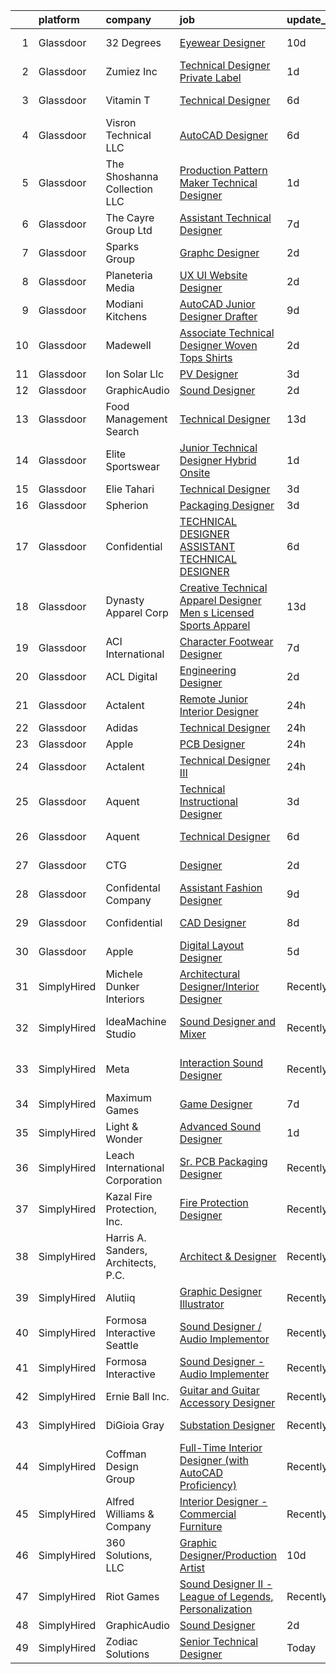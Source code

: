 

|    | platform    | company                             | job                                                                                                                                                                                                                                                                                                                                                                                                                                                                                                                                                                                                                                                                                                                                                                                                                                                                                                                                                                                                                                                                                                                                                                                                                                                                                                                                                                                    | update_time   | location                    |
|---:|:------------|:------------------------------------|:---------------------------------------------------------------------------------------------------------------------------------------------------------------------------------------------------------------------------------------------------------------------------------------------------------------------------------------------------------------------------------------------------------------------------------------------------------------------------------------------------------------------------------------------------------------------------------------------------------------------------------------------------------------------------------------------------------------------------------------------------------------------------------------------------------------------------------------------------------------------------------------------------------------------------------------------------------------------------------------------------------------------------------------------------------------------------------------------------------------------------------------------------------------------------------------------------------------------------------------------------------------------------------------------------------------------------------------------------------------------------------------|:--------------|:----------------------------|
|  1 | Glassdoor   | 32 Degrees                          | [Eyewear Designer](https://www.glassdoor.com/partner/jobListing.htm?pos=112&ao=1110586&s=58&guid=0000018248bb893abb13e636a1cfd68b&src=GD_JOB_AD&t=SR&vt=w&ea=1&cs=1_0a86e59c&cb=1659077626549&jobListingId=1008012148780&cpc=1120CD366D53BFD9&jrtk=3-0-1g94bn2b2ih7l801-1g94bn2bii14k800-e171888724c4744a--6NYlbfkN0BK9GXDcakwdiqmeo8o-2GvkYnmPkq7xevAHdeF_847qtWIb67PS4cSEboSHorPJRDQoaqcUy-3L0yhtCuG0Dr00QbuvsAT9k9_vGsKOvIT62hwB4leGfVJbxAEb7m3iG1ynuz_rrQmmFlyplda9327a5hbsHctmm29ZdRUsBLc9kGi8jmAyZaXJgcgPev_5hyPZx7mt1DF3Qktvg5L2I3V6SgLrtVuVW4pKKieCADafP9mjuUn0IfJFX2YtSspY3BVSWga3lXHaeL8SXQURF6g6DFDMDHcB0Vxly-FMFbUrqPK0UT8Fesq1YC_eEazmy523kh0vWdVbhcyXtuHvSS2eMiZQKrtn9iFpZgnxIDqO4F1y807-yDQVS2NB0XnGyTAKRhiLQiaSeZPB22V_A-Km9VEBpaNE1z9N2wPWxKDdRLj9RE3kbNFaYeZETeRBGmyuoPVSrjLhmHgr8i4eKUTx85HYyVoCfDfIAV7QTg04Q%3D%3D)                                                                                                                                                                                                                                                                                                                                                                                                                                                                                                                                                | 10d           | New York, NY                |
|  2 | Glassdoor   | Zumiez Inc                          | [Technical Designer Private Label](https://www.glassdoor.com/partner/jobListing.htm?pos=130&ao=1136043&s=58&guid=0000018248bb893abb13e636a1cfd68b&src=GD_JOB_AD&t=SR&vt=w&ea=1&cs=1_12a5a5c8&cb=1659077626551&jobListingId=1008032339850&jrtk=3-0-1g94bn2b2ih7l801-1g94bn2bii14k800-5c7ae069bc9b9f90-)                                                                                                                                                                                                                                                                                                                                                                                                                                                                                                                                                                                                                                                                                                                                                                                                                                                                                                                                                                                                                                                                                 | 1d            | Lynnwood, WA                |
|  3 | Glassdoor   | Vitamin T                           | [Technical Designer](https://www.glassdoor.com/partner/jobListing.htm?pos=122&ao=1110586&s=58&guid=0000018248bb893abb13e636a1cfd68b&src=GD_JOB_AD&t=SR&vt=w&cs=1_6123405c&cb=1659077626551&jobListingId=1008023569062&cpc=F41FEAB56D215062&jrtk=3-0-1g94bn2b2ih7l801-1g94bn2bii14k800-82f723b525e3b61d--6NYlbfkN0DMrcEu7yrtATojKJA7cEzGQ3FdRGWLh0CZQInL4ECGI6k5tN82kdM0cJmh4vC7GghdVoVMuzrQQpvTcy-DFl6JbekPr_z326JuH4HsvaAkLCnJBI2tGarGYpZnI-ayeoghTXFNojiDvyoe_dJP2_XNYlwYFcK3LNUYW80zxHCcsdOP5hMzyPvsgUyJ3UUwOYVG5kheVEurDe8NhWHIzm7qmF90mU1y_7nvUjghPCGyPEYUgC_CGVPi8vT_Icfy0PKt29fLuUi-OikgsELdOs2m19J0Z6XTC584grfkIts9ccSkt3yHOajyUihuulQvQ-ICdePbrsLzTQy6dVUUBs5JlJOyWy7NTpzcgL2SD-5ZDxyE0IXp5D8SQUmqI-WhgI-8EgUBgGRiqcR30apdJf1dB5cgcOIbue70P4Zs-wnyKFDAcqrc1y0xD3reyWa8rf4Q7XeafHV_I_d7wlINbLFT)                                                                                                                                                                                                                                                                                                                                                                                                                                                                                                                                                                               | 6d            | Los Angeles, CA             |
|  4 | Glassdoor   | Visron Technical LLC                | [AutoCAD Designer](https://www.glassdoor.com/partner/jobListing.htm?pos=123&ao=1110586&s=58&guid=0000018248bb893abb13e636a1cfd68b&src=GD_JOB_AD&t=SR&vt=w&ea=1&cs=1_dd32bc7b&cb=1659077626551&jobListingId=1008022488202&cpc=C4A69CCDBB3B9599&jrtk=3-0-1g94bn2b2ih7l801-1g94bn2bii14k800-18b46bffbc8163f2--6NYlbfkN0Az8Xa21yQutTy3z9jzJmWbFbWpWskvPKWDGVf3MK8TfodwN2rb4NImWsomyw4RteMSSW35V9okaMR3TN-D4lyCX91xEKTV6D3SGspO3G7fo-da7Ui9XlIzdHb8i6v0KgpmmxF4z-V4BuKh9bPiJg-zSbxpukZSCIbAEPJ7BiqeocH5MxFRul1l9deYMrZiuOd2lbtMVS0VlUL1y3asVnwyBiHR8ZrPTV2YcAJfZX0aq34uP-SHW857ddZSk2_8OXIT9SHuyG1Dis83uyv4MX3RK803dhglKqfDWpMeghDApVvy3TKc3mAM17nbVVReH62TiGO8jTWqMoTm09ulV_EkH3EGM9RRYfXKVYu_kUbFz1XS7-yAOvZqHdgR5IVDvS2JIuI8VXMxAFepb--W2Wa6mmH6DGs2vfHdvg873DVzoqUEYi1gKl2i-CkuRtZk_2sDntDq3rH0Tlnb_o7wPihepSiE98uyNA4EIVcWGHwxoaivhSUhoDcmbdFYNehOWcS6fOAMSto_nw%3D%3D)                                                                                                                                                                                                                                                                                                                                                                                                                                                                                                                | 6d            | Minneapolis, MN             |
|  5 | Glassdoor   | The Shoshanna Collection LLC        | [Production Pattern Maker   Technical Designer](https://www.glassdoor.com/partner/jobListing.htm?pos=101&ao=1110586&s=58&guid=0000018248bb893abb13e636a1cfd68b&src=GD_JOB_AD&t=SR&vt=w&ea=1&cs=1_5bf63279&cb=1659077626547&jobListingId=1008033341134&cpc=84DBBAA61F05C438&jrtk=3-0-1g94bn2b2ih7l801-1g94bn2bii14k800-b9084e413344cb6e--6NYlbfkN0DceR8btTseuhG_SpHckJLdxCCcFxcmyaLLADawDPeKkPEJjDv40UGLLXAjHlnwqv1KsoQIJrFwn3FNKRcOEZBUFYE_WxNqW7je5exbyF9zVy2guLUO-gLaPN4mYuD3ZBwJuJmvfkTUMSgbSgoInQVtnXFfcjaw_8015dl2-4seT0CxW5CyNdQ0HxpWQRMW5tHCS6A7x0lNn0UWrev3-CFVgzUiV2-recbFcXScNilI3l1XFH7yNwpGjunS2E2xz4wilyPDBqOTrkqD_3uewAh3UXi2fscp3vQISdY8GvRdbDJLOwyuZDsF3b6t3AFo_k47hSyazuJoy6WTe3ridTIvyz-TyHQ-r-3DVKvfJMdah56CUHsU1HfYHx4feYb6y1BLzaxnxNLHYBwDCoXSPxQUOUu6kqTKeMkyPAciZ0k7ujiJ6CbEEwwC8L4km3eQc5SSYnw1bwxizdmVeLhwt4IXQ1cA2OT5AmByv91UkHC2iq9Y6ny_2sY2pokymSLFVEg%3D)                                                                                                                                                                                                                                                                                                                                                                                                                                                                                                 | 1d            | New York, NY                |
|  6 | Glassdoor   | The Cayre Group Ltd                 | [Assistant Technical Designer](https://www.glassdoor.com/partner/jobListing.htm?pos=103&ao=1110586&s=58&guid=0000018248bb893abb13e636a1cfd68b&src=GD_JOB_AD&t=SR&vt=w&ea=1&cs=1_971adf64&cb=1659077626548&jobListingId=1008020690411&cpc=92BEE8AC7E71C1CB&jrtk=3-0-1g94bn2b2ih7l801-1g94bn2bii14k800-fda2dd4ec6e10309--6NYlbfkN0Af7IH--f52cTUDwFMUanxXcd3NiV5wYJyzlyk1G5yREYcHNsx28vaPgZa_TGwNprhq9kacK8RvVpo5a9q8FWpFW4X7-XTJzlfTwhv6w9e9iHlhYfJLa3GwERkvHZkeywxjJPuriCQoz4RMhWnIXB_nG_EUB4QCsVgDz-96laUsLm_oodOV4IP7fDnLzAzN_S9J1-_ceErctxMvh2wkx0y3Aoh9gxTKRAavnAnIEOHxVyT9zZZiYqrF8Rfijo-c1sK0vwTWsyev7VZTSjK8PnAPBa2qL60bgh_tOGtvsB4YGmiH8uCtcvmhzGaZjv0p8FzmWU9OhqhQ-zq3PXfw0iX7kkjYowgOLJbSNlGhdKrAOY0f6Sa8AozBjByTSSSIvQGSfxUzqAyG7nP0PiyWLbLOLtz_JnhmPUk6rYWYDtutEDEZRMGX1M4vCSNlN42xS9lY2EI7Phz_7ZdXHE6hRxQKrJy2q9axeAybtctoyzUL4fBwrSsnAkKXJsPWgzCD2Iur6iI1s7mo-Q%3D%3D)                                                                                                                                                                                                                                                                                                                                                                                                                                                                                                    | 7d            | New York, NY                |
|  7 | Glassdoor   | Sparks Group                        | [Graphc Designer](https://www.glassdoor.com/partner/jobListing.htm?pos=125&ao=1110586&s=58&guid=0000018248bb893abb13e636a1cfd68b&src=GD_JOB_AD&t=SR&vt=w&cs=1_9b62e176&cb=1659077626551&jobListingId=1008031303522&cpc=2CAED5C921A5F994&jrtk=3-0-1g94bn2b2ih7l801-1g94bn2bii14k800-3ee715ce2e7180b8--6NYlbfkN0CVbIAoVGlVV0muHIzlWY31dYj5hrVkKa7qBWZ-hZn3g-zWnitpxah_RyLopvrEJPJR5lcXFks4r7OAqT5HGcqSC8yh6noCTi5NPoNf4_pGLcmFWsmhmUAbZYctkVdWZtp2aqvkvzIPASOb7p-wA3pIug_ezPC0Uffj40VwMJU-YfP4XacTS2UL_JTJ7AMH6-QAoaRrcAhztUY_yWbDC7Xp8cJtg0SA1B0GWlnUJGJy-ZBW7rAi_QO-9rAnvQIU8gRzUWsrJ_33dPBdL69dI5141_2VDbU9p1ZiB3n1wMD7N6KDWy26huye2YvTrVbcnZWCbfVFAYDXbHT3FoQKKkO0Yz_s2-fJFmY35_NJUNIps878MHXr1OhozjMjfW1JbvJjUI2jmsBkU6xmk_s-NmoyBhIAcQCq-OhDqrss3-BDlsgmHntb4ruWjeeh-jkUX2lU9tppkMBuxVxOxtJLV31xLM00vsl3sGz9cOkqSw2v_5vWcl0-HPkkD0c5oab4OBM%3D)                                                                                                                                                                                                                                                                                                                                                                                                                                                                                                                                    | 2d            | Arlington, VA               |
|  8 | Glassdoor   | Planeteria Media                    | [UX UI Website Designer](https://www.glassdoor.com/partner/jobListing.htm?pos=113&ao=1110586&s=58&guid=0000018248bb893abb13e636a1cfd68b&src=GD_JOB_AD&t=SR&vt=w&ea=1&cs=1_18c4e992&cb=1659077626549&jobListingId=1008030891047&cpc=1FDE87803EF93CD3&jrtk=3-0-1g94bn2b2ih7l801-1g94bn2bii14k800-9928f54ed5626d02--6NYlbfkN0BdDHiSlq2TKVYTvK036ioTcRDjelCKzvFOpLFiF--0iUzYErW7nnYgNAXrtKLT1O6iwDhKy5NPisvzS1L5xsHe2VDXjmZ_c-bPQguUzX2znGFLdNv5zICoFU0LT5sMnsyd7ypt24gNHZwqIdMCnd8Jp7szqHW_XVNwNHyyeEmOVz0LdbSi_BSg0s8t94poOzudsj9qKtDhDcPutxZkjLp5T813D7GDbHWgnt6Dkcmw8DTHFE8voj_lzK0RaqqexM0Fr3-n-bUBxjLNOgguGYctvNvh4tp7CpWDYhtztTRJQ2T1yvhAE9J6vbTubLtxRDhb7H5mvgVtpbXimfial0s1ZcIz4LsPy32vXlLqRtT82TVhqqyclz9EY8jLemetODSHEKvju8bxFM07HqYPG8ETbFd58-ToJwiqaiZouOHdJ9suqqxKkZdkxbTDA0qznzDoFj7aYINUKD16QasHvo_Puh1J-b11V0wC3imtLsE7N4vEQ-Tca2C_xy0Y20-05XQ%3D)                                                                                                                                                                                                                                                                                                                                                                                                                                                                                                                        | 2d            | Remote                      |
|  9 | Glassdoor   | Modiani Kitchens                    | [AutoCAD Junior Designer Drafter](https://www.glassdoor.com/partner/jobListing.htm?pos=109&ao=1110586&s=58&guid=0000018248bb893abb13e636a1cfd68b&src=GD_JOB_AD&t=SR&vt=w&ea=1&cs=1_dffa204b&cb=1659077626549&jobListingId=1008014902943&cpc=82ABD2B5CEB98952&jrtk=3-0-1g94bn2b2ih7l801-1g94bn2bii14k800-332cc31a19869837--6NYlbfkN0A0jK6_b1ZQGaaYFytyHnxZ18D3zrhrxrvRXpp7YqkbywCQ-op18XfOlQGboWhonx6iEJ4b8-XzXDBLGLr_-5clrshc3jh3TC2gYneS3LeuSoBTHDJgXKmZXAOW5mvRbRhXUzU0Nmhh71_O1KdVsxNjeyKyyi36S3Dq1bFF-27N2qWxXqy8vUhg87WyUxIRbUdJ_8HTCxyztpKv7Mt3i8qNah-sTcP7rrhQ92lv-hLMDJZIxXmHBkN59aTQ4TNkvoUiSaNmY3SaWglug8hlA7GylfFRSnZdxufznrb5KsMqXDztphwAI1NPUl_Ei4RtBPLQbRDkEsOjqFskjleCNHh8lXcBEFVCr9ZhPCH5TY8-Mu6ADgfZC0rSy3IJhKU7NnAeLJjqfyIXak9rK1k66erS0ID5GiAJOVXqEozzgqEf2MmD5PiU2KuXB9Gyy_VLR0klNpt382m7jjzQL39XJVNQTlUJCuc9xKtlxAm8CQyPb5x8_Aoqln51hxlEUslpH3KpROWPmo9a4Q%3D%3D)                                                                                                                                                                                                                                                                                                                                                                                                                                                                                                 | 9d            | Englewood, NJ               |
| 10 | Glassdoor   | Madewell                            | [Associate Technical Designer   Woven Tops   Shirts](https://www.glassdoor.com/partner/jobListing.htm?pos=129&ao=1136043&s=58&guid=0000018248bb893abb13e636a1cfd68b&src=GD_JOB_AD&t=SR&vt=w&cs=1_e0c4c2e7&cb=1659077626551&jobListingId=1008032086950&jrtk=3-0-1g94bn2b2ih7l801-1g94bn2bii14k800-25cbcc340e6e2551-)                                                                                                                                                                                                                                                                                                                                                                                                                                                                                                                                                                                                                                                                                                                                                                                                                                                                                                                                                                                                                                                                    | 2d            | New York, NY                |
| 11 | Glassdoor   | Ion Solar Llc                       | [PV Designer](https://www.glassdoor.com/partner/jobListing.htm?pos=108&ao=1110586&s=58&guid=0000018248bb893abb13e636a1cfd68b&src=GD_JOB_AD&t=SR&vt=w&ea=1&cs=1_06ee1769&cb=1659077626549&jobListingId=1008029482758&cpc=280AB1FAEDD8D536&jrtk=3-0-1g94bn2b2ih7l801-1g94bn2bii14k800-36e6b049f0d5ea8b--6NYlbfkN0AltJ253pYd7wDA5Y2c0vzit8wethq8AtlNTe4srNQsaMSwm83gZ-0Y3qYuMOX-bs5wGhVy079za-yK1MgvmLBjXkCQ_HIxAEOE2nQTSMdvr2JeZRu8VSDUwVdSchv1GvNFXMxkAihGiW_7jsVpKZOjfCcoF_hL12LOwOQs302r1jEz-X_NzGRV-uw8KMlFrvyT9PXJngwd9bVT1Nu7OObpXRuE6YhmwbRF1DHG_OW1FuXwNttNeXBwBFryiZah744-dih9y4ILzovl0mbFn7FaoCJAK503FUjqVklZiSP9JWcHTeqbcGXY1-7WQh6b9qU4nD7jvvLI0lxBoFj9oFABpWaPq-BnBK38j5GGvru_lSZFytjv0mUDxj8taVJHvf6abcbaPNQXSIolMIxF2Pu8jaD2lCWQN_KsPZPfTKSAPkm2qAuVTGs_JqPcy1RMSpXmIX5gzFszYyuQVfe-S-mbPdE3F4SWNbL3-5Xw-2IvJmJi9oPcribM5eepPadmlx5l1VQOzodMob7cuvIlyoKOQ7goT-pNFSZUNYF4Vr5MDz4gAkZ9NW5uNgGeoqIhnUoAsPcCk9alhwxqSdagqhm2OkiR1iqYIT7Ppog-yhNXMNqcwsBerppgbcyQQELw2pWgh_oVhnVY4l5GMfwTJ_6Z)                                                                                                                                                                                                                                                                                                                                                                                 | 3d            | Provo, UT                   |
| 12 | Glassdoor   | GraphicAudio                        | [Sound Designer](https://www.glassdoor.com/partner/jobListing.htm?pos=128&ao=1136043&s=58&guid=0000018248bb893abb13e636a1cfd68b&src=GD_JOB_AD&t=SR&vt=w&ea=1&cs=1_cec84c08&cb=1659077626551&jobListingId=1008030924967&jrtk=3-0-1g94bn2b2ih7l801-1g94bn2bii14k800-11eab6568f6cedab-)                                                                                                                                                                                                                                                                                                                                                                                                                                                                                                                                                                                                                                                                                                                                                                                                                                                                                                                                                                                                                                                                                                   | 2d            | Remote                      |
| 13 | Glassdoor   | Food Management Search              | [Technical Designer](https://www.glassdoor.com/partner/jobListing.htm?pos=121&ao=1110586&s=58&guid=0000018248bb893abb13e636a1cfd68b&src=GD_JOB_AD&t=SR&vt=w&cs=1_8cd13c66&cb=1659077626551&jobListingId=1008008741683&cpc=F41FEAB56D215062&jrtk=3-0-1g94bn2b2ih7l801-1g94bn2bii14k800-a33ef4590c1c15d3--6NYlbfkN0A5Q-NUM5VOQJcgw0aOtbkFdKUztaVAJ2TtkczD_hHqEc4DuK5LBeM4pbfh4wGWNhjshUf7NHrMARpLm48kLzbhyLq1GARYYC4crjMRPfmbwsRxAbRdF6JNNPPGdJqSGTZ0bkhDdJaD1tNoMbf9ADqywvzf-8328EEaMkSgywj9586fIf_0YanAskpdUDGtz2rl0uXty18iZufhwoyEivA6FmXC2QnjleEtpK2n421slpKasEIjzB5XtQ25kJzaqm_70XNIA2XklttfX7owhVdUrYEl2fKoe8TbQKDgtK71Oy_AWifZJxwroxegwmH6Fw8jfDn_UQMNi2CssxhF2VoJHhSCmP4KDe99mvJ9BokHVrVcMXlEHmT7bBJX5OPjz58nL8vxqW73-UO8mxss3Gb65c9F814iZCmIo82Y84jqKIkE_UQxwZd8gVB_5nLcXey9GSPYMic_nfaWh6FsQLpjvoDqIzbWUdlWtEsKnfk415bts0hXIrHolXu7vb3P4lCx7tTBu-e4PRUYyBoeA5WCJs55isw7Gx3S0lbH6Jh4TsZlYBgr8bL4Vl5UCIbK5_YtoX7cz_MQSxDhtdn4NxfcjdmRwz9lZYQYziwh2aM1MR_4AnaoW6fo2lV0yYzrNYhHJ4BagbpbNS1rgtQUAmwp)                                                                                                                                                                                                                                                                                                                                                                               | 13d           | New York, NY                |
| 14 | Glassdoor   | Elite Sportswear                    | [Junior Technical Designer   Hybrid Onsite](https://www.glassdoor.com/partner/jobListing.htm?pos=106&ao=1110586&s=58&guid=0000018248bb893abb13e636a1cfd68b&src=GD_JOB_AD&t=SR&vt=w&ea=1&cs=1_42f4f2aa&cb=1659077626548&jobListingId=1008032905456&cpc=C5F9C09AE97B3D2F&jrtk=3-0-1g94bn2b2ih7l801-1g94bn2bii14k800-979628375f4ddcaa--6NYlbfkN0Ae364efiIgq2uK97kZ7EbygmEuzVI0fHB8jh9l96RWh2PyT-4GRAvEYMKNd2i5YikEQKq2EsJdP617QXTpirYivKhrSkI4aNCGDRQGHfzq_BMglly8qINKSNi_dsnU2cJFlPXgUvS8ou-jRiFuB8yVpKfr0oU33J_Hsr2K1jWaymAwyXoJ7WoizBXrgB2V82qTsbvzmaopF50oewejREtrGPiK8H3VuS3JeBe8XtluJh0G9mviHKUii6yAUWyNEIHLONXO1m73ubtWN8xLNFOi-SvMZEX0T2UHx0KoGgDpqx79zsWXey4oPP4OVlK3_Jr4cJCQVbtWfN9NH-QHyFQEmfCXPIZmDj3-A1cwNFDeLgir_e-F_nuhlVfCeGhj7DdhTc4liW9pqih04yd84Y_fkWeqHq9ORSM_aOPWeSs81eYwoIkPBsWF5FnBMhBGULnuyVZj75BMtqBfXpEmsK2IZgQcjvYMDn9Taln3IHQZodMj12gCVqgq-eas0zh9CTw%3D)                                                                                                                                                                                                                                                                                                                                                                                                                                                                                                     | 1d            | Reading, PA                 |
| 15 | Glassdoor   | Elie Tahari                         | [Technical Designer](https://www.glassdoor.com/partner/jobListing.htm?pos=107&ao=1110586&s=58&guid=0000018248bb893abb13e636a1cfd68b&src=GD_JOB_AD&t=SR&vt=w&ea=1&cs=1_37590ef3&cb=1659077626548&jobListingId=1008028599341&cpc=6BBECBC74F3AC36E&jrtk=3-0-1g94bn2b2ih7l801-1g94bn2bii14k800-9cb573c67d93cfec--6NYlbfkN0Bw84qO5eEripHt-x96_hkZrAGEw6xdFuR2lrgGtBhNFaH37_6mlAPlnGtXiUPbK1IIIh7Hg-A4zyRXl0ZhxAxPX2hBy2P96Oy7dVZ5ZkqTZeZMjWn4dp5-LfPP2QFt9dUMqwcqTT5q_Dt9yQ1onRei9PHZfnbNoWnDZt0sjVdu3wG4OT8gYFaTiBvx9IWoScYRXcqslPigGfNw6jYlJE_LJva5eaRcbMlGcGIGr_oTo5Hu49Mdn62MJT4gm8YTAhZbbQLaoXkeC8E-DZ55xcZmts4Ma1rPYstO-ceHa_100HU096uukkWT_kvT30th1Y5sPMsdlqsWCdO-N5LId4vQKiO58kP6i3kccjIwKqip4hE2wl4k34U1-jfsPPg3Q_MACR8HsEI5DcxWysIh7R4CaFPad-A_n8Y5dDuPSGWyEdkZOqjvNPn2CUeATWNHYAbKXiiOgPxmY-IFvfYE-Xaoaug2WJQC_hHfusSdy14NoD8zeGHwOI3f7nyh5KYV5yUwYovRNckaRQ%3D%3D)                                                                                                                                                                                                                                                                                                                                                                                                                                                                                                              | 3d            | Millburn, NJ                |
| 16 | Glassdoor   | Spherion                            | [Packaging Designer](https://www.glassdoor.com/partner/jobListing.htm?pos=118&ao=1110586&s=58&guid=0000018248bb893abb13e636a1cfd68b&src=GD_JOB_AD&t=SR&vt=w&ea=1&cs=1_9c59f1f9&cb=1659077626551&jobListingId=1008028015065&cpc=723ADC3DFE402989&jrtk=3-0-1g94bn2b2ih7l801-1g94bn2bii14k800-6a17fc44b7e6eefe--6NYlbfkN0BpNZHkGCYrNx41be8qaaTe0TzeBrdPS_PZvndxEDoRqCuH3CNcO_WgIxvH872q8BWKuB-wkxaJ8qUUxgK__ECZqn2BFCKVZ79Wyggx5X0d02O8OAk1ahKrZNlo-GoT3l_AoBvyKlsEHHL-JXLmqhU4pG1jiZ2njTDF1-i3LTPSyZSFX1aU9Xl57vX0wMYiL_tRJcFuEQFt7WNDrH9PX96U13MkwZfX3HoYZaEkudtfevquyQSmjKdvXouAAe8RW7q1m442rEw0Eg6F206C0Y_pcfAsY6nGKnZI3-mP5s51OuNgjOzkpw3-bFEzajXtzrbLRrElX6sIcCTizfyAnqmn17uz4utWtnNBx6kwtTYltRqdT6g1LWh7Ht2OJY4dyNHRSf037xuiEEPuddAQDUY_K_P4YIg7Z-DFvUfWK014m5lvvphMRmBP96R48FXiRXlM_d8rnvTy31a82OADIKLK67OVXtNj1kcVARqk9789tFyHK0ksLDty1HX0SWfYn8I%3D)                                                                                                                                                                                                                                                                                                                                                                                                                                                                                                                            | 3d            | Lebanon, IN                 |
| 17 | Glassdoor   | Confidential                        | [TECHNICAL DESIGNER   ASSISTANT TECHNICAL DESIGNER](https://www.glassdoor.com/partner/jobListing.htm?pos=104&ao=1110586&s=58&guid=0000018248bb893abb13e636a1cfd68b&src=GD_JOB_AD&t=SR&vt=w&ea=1&cs=1_fec205e7&cb=1659077626548&jobListingId=1008023294949&cpc=AF8BC9077DDDE68D&jrtk=3-0-1g94bn2b2ih7l801-1g94bn2bii14k800-a35d59d3d9965b2c--6NYlbfkN0C3TLoOAAZzZrCC5ML5-FrTrJrKKxKvvW1-OVhCk_ag4Td60kpzFSNkl8XfaDOhZ1L-6LQ5MkS4N0b_f4I4BxXv9JCTgOYROs0jD00XjKu1fEtPX5B9EIKQCUBqEFZidRX8j6Eee90I_DuJEh9XF7kf-sl4FiZEhosgIxvAkGWSa1s-MUYiedj8mWPcB1rxlDF4KlNF0VB9iI9-vjTHwDz8joW7f11nRolxOIOiCQ7D4Tha5QU0oLyYiEI5ZQ6b6BZ71dAdXPRaPeToxMZQU0Ti3bb1luA8o5BZVnrPURD2Wf5zteRI_oQou36EDujQzGLoJ73NNX60DuEdkzVQPAPdQgsk1vK_6w-8NzqLOeTpaJvBVpkWZLfzNpxKqmRxaiLGn-G6NQx6qyES43NWc9afRGgQGlz73R06kuoDaJOaANsZE9JvYxS9KWCcQBlGDW_HyAfciP83e4cQ7g_lOrhwjdvSY24QUJ1AW9AagxOHLqrQMivMEw8J96M7qKyzlQrr1Z07PUnOdR5_xk905C9AZTm7gqHwniFqMMWpiU-dnA%3D%3D)                                                                                                                                                                                                                                                                                                                                                                                                                                               | 6d            | New York, NY                |
| 18 | Glassdoor   | Dynasty Apparel Corp                | [Creative Technical Apparel Designer  Men s Licensed Sports Apparel](https://www.glassdoor.com/partner/jobListing.htm?pos=102&ao=1110586&s=58&guid=0000018248bb893abb13e636a1cfd68b&src=GD_JOB_AD&t=SR&vt=w&ea=1&cs=1_fadeaff1&cb=1659077626548&jobListingId=1008008395073&cpc=297CB4EAB7D64A33&jrtk=3-0-1g94bn2b2ih7l801-1g94bn2bii14k800-5a7ab51145e85e59--6NYlbfkN0DAwgduWqBP7ymGN-lTADpinz2i-23XbRAyg5ywqS-MDfYRIU0B2snNI71e3mM2as2qiy5nTxh5JAbKYGUgjkO5eC3xOTXZavoGIRpNUU0q7NigTHDvCXelEe5BT8aFvzqTdeQ3MZfuwRqF4c8jtGJ-wvBfmZnkdP0Zio0pphInwMdsmNPgoNq4TjA1BPBYN6UaH7zl-Liq4484Aw04tuhE3lvuS6bMOlRMSazBSQ1S_HL2l51kyDt-ydk0ic3bIhkdnta7ferkrJlN8HZQDhc_lQy1wJ9IM9Q86xIi3eOQ9txnvbg8o2QTY-2OR1ySaKc0oMCskyYysHt9sE4DAugBz4Y38dBxCpzNC6YuwtbpiaaxPEAsmDeQV4mlUgAL631da-qeywPysqhkegmXo4_FYhOJEVl-ccXL6TVl9nsKwUQpjX_5fN9SzeCekCKlkBE1cFiTv6xtU55roTtt4ofDbqc2fa8Y6hv6nTgc-vG51Ch5DOHsJ2d8E8RsJbNvja5s_xVydCdoD6OsBSuiINmdgSiJAdGE5xgkBlAEhK-_e29RJRyQw_NlSX_8qmyj1UI%3D)                                                                                                                                                                                                                                                                                                                                                                                                            | 13d           | Miami, FL                   |
| 19 | Glassdoor   | ACI International                   | [Character Footwear Designer](https://www.glassdoor.com/partner/jobListing.htm?pos=105&ao=1110586&s=58&guid=0000018248bb893abb13e636a1cfd68b&src=GD_JOB_AD&t=SR&vt=w&ea=1&cs=1_d5822fa3&cb=1659077626548&jobListingId=1008020711180&cpc=AA7790897323AD50&jrtk=3-0-1g94bn2b2ih7l801-1g94bn2bii14k800-9ca67d59a480c71f--6NYlbfkN0D4nuovUOU2dPryPr7-xanE7ZFWASvaSyNm3BqXIbrO0m-hQ1hxIqmwoTNy7yy4SWxu6W_6kZf1hNDaR8myyeIXGwmSWBpCfwslxT4v49ACyPr87cLkNCHoAm0rrrwHf8o7DUIv8jco1N6RWaXDA7aLEIw-B08LtYXrUmiiji4VzcjGaHQDVQUKKDjYzeCpF3vg726-ISDkisi8vqIddbaubAn2JHBCCvmSO77X24WeyMkobSFscCh1flRDDd0aoHmliAowQ-o5q-Xf0o5uENxXmi4DlqE40BM7LS6chNWl4QHEnum6xjyTZMj0-zuH3CaHbIVYyo3JjJfi_ocYi7E9C4aeqU1oeROlOAD7odslBdGxny-6VEzMMDQEt68DEkYYP6P2XwQkeOgRRtbOxiO46Xs1qc5s66_8gRTJ0sZvIg_BUg7cDzJ9zrmHnpItB1eNpcY9-6oc-jJal7dN-OR7r7lV7CoC62hpgEEO1KQkTAGJwtObMgXafde_eUCkbq-v09GTBr5UHA%3D%3D)                                                                                                                                                                                                                                                                                                                                                                                                                                                                                                     | 7d            | Los Angeles, CA             |
| 20 | Glassdoor   | ACL Digital                         | [Engineering Designer](https://www.glassdoor.com/partner/jobListing.htm?pos=117&ao=1110586&s=58&guid=0000018248bb893abb13e636a1cfd68b&src=GD_JOB_AD&t=SR&vt=w&ea=1&cs=1_828921b9&cb=1659077626550&jobListingId=1008030623651&cpc=9908D8D4413DBB8A&jrtk=3-0-1g94bn2b2ih7l801-1g94bn2bii14k800-82853ad7e1701a99--6NYlbfkN0Aba5oU64R_O9Kj8y6RMdSSFXuPwn88DcWu9IRDlipDHjxHIIFB0atBqVJ04z1yB3883dsaiuzNwULsz_9pBH6uTGdPmk-RQ7ukx27O7j_ijvSzpjX0Ahe3UImnpC8NPJBmjYyvNyFQBNLodUR9xQKFV5saZFTC-Sqdvtt6IkWPge_u_-K295elPT0q5SXle9ndCldFxMQdunpdjtutYCGQyKgzOmjcjlzuh5QiwF_NnTGnVmQIc1i3gBtk0KJ59ISFDaqAVGVXwIHFowDYFK2pMYzK-rIidgUnkEnAW-OKol2gprIT0iLEY5eZCnJP4Aof7UkLDFMOL-uoWZU61FyV7zHrlGd1cdNm9N0qonQXMP6uV091vehD6uE7uW_E8z5t0XbBp6K17v1hjwyTQK6jiRmRFx7BroyUL7OjR9wuM3ho-Gx5ObJPdsRRaxM1pVhbEJeOwkDG6Ga2T7FIziWuqCTLtt9AN1VSCsUpumuVSPEGcvGbJFid2F9HITJawpbxksup7sf2UQ%3D%3D)                                                                                                                                                                                                                                                                                                                                                                                                                                                                                                            | 2d            | Columbus, OH                |
| 21 | Glassdoor   | Actalent                            | [Remote Junior Interior Designer](https://www.glassdoor.com/partner/jobListing.htm?pos=124&ao=1110586&s=58&guid=0000018248bb893abb13e636a1cfd68b&src=GD_JOB_AD&t=SR&vt=w&ea=1&cs=1_465213ed&cb=1659077626551&jobListingId=1008036911399&cpc=6FC5BA77C9A4CD78&jrtk=3-0-1g94bn2b2ih7l801-1g94bn2bii14k800-d654257a363b404b--6NYlbfkN0ChYVx_I3yfZ_JDY3EFoivtqvi_stwnZ_kRt8Dowt_l_d1ydueao4NE-oUleRJ4yhh8NvEh7dgaf9OKozTsf-JVsoGKC7FNh-pSj6e0lsf7n0QDm6Dc6wOaHxl2qdoqGqk6tI_ovC40cVS-oT4Uo-ScPyXHJytAXGcm4l6ArQc_jiXZJU45jHtQ93jGbRXlkfPYAitKfMx_TsjJynEbQKDRtyovRzahTrF5sdYNi1U_FMU8pJNxMP_kvWAOmWgWQiEU07nTXPtX4-UG-oRPH4Qvd_ix9EjYtO5dI8HYB12DiiZG1dPokx9RPbI39ghUC49WrU0CNx6qyhjslPM__cOZcZ8_sHk-Y5qBIoybppVnsGZ6j3vWNJ4KVNl0vEZ60zo_iesE4939saEX6CfC0rZc7tzc5Nk7DuVfopAhwXIpHc4nd_V0lKHsgJzAdIHNuVjzd715EMkvg4vLr_fR0mW-ZvLeqkPiK5h7txk_HkK4KLGmGZRbP_FxXj0mkYAXJgI8mFGPCNShfVIseFPQoswZyauXrqEyrcY-8ZApQQ1d0TROEoaBJiK05KAnDFcSP_ZUzwROQMOVz7pOhu-ewWXpLIwfqHGTmKjcLyFMhTnIY0iY5PAue-wadTWY3DH7Bs6ck5E2zebjhDyWez5pPzt0OCVMYphpZFKdjru8DmOynOOrnqQgDQn9srmArEtfmNMzCTFdlsPN6ae_FU86D6Q6DNSMsxBLIjXuYFIgaxuzbovcECD1uw5_2aK51YxBRc8E6fjrwC4-vYczHHyvpIocHdz8jOpSC_wbUDVvpo0bcHtqq8pNL980vM9W1LrpbMjC0rumQtRyVKcdKDXmFdQ5olvgj3OHexFG5evkhavr4TG1sG_JSiUjgmXawwbTCM5yHvENAP4qEhV6Tsa-rkd17FbHcLHryGHB7Kw-kMyGWjBVJKx7LLv4AP4tZ_pDJqEFeuB_JwWdPVzJrmxmGN5sIFl6G-qduWCxdFt9T1NMjA%3D%3D) | 24h           | Philadelphia, PA            |
| 22 | Glassdoor   | Adidas                              | [Technical Designer](https://www.glassdoor.com/partner/jobListing.htm?pos=127&ao=1136043&s=58&guid=0000018248bb893abb13e636a1cfd68b&src=GD_JOB_AD&t=SR&vt=w&cs=1_d63c0f36&cb=1659077626551&jobListingId=1008036725555&jrtk=3-0-1g94bn2b2ih7l801-1g94bn2bii14k800-bd354e8a263d8725-)                                                                                                                                                                                                                                                                                                                                                                                                                                                                                                                                                                                                                                                                                                                                                                                                                                                                                                                                                                                                                                                                                                    | 24h           | Portland, OR                |
| 23 | Glassdoor   | Apple                               | [PCB Designer](https://www.glassdoor.com/partner/jobListing.htm?pos=116&ao=1110586&s=58&guid=0000018248bb893abb13e636a1cfd68b&src=GD_JOB_AD&t=SR&vt=w&cs=1_8c19f2a5&cb=1659077626550&jobListingId=1008036908108&cpc=B076152010A3B66C&jrtk=3-0-1g94bn2b2ih7l801-1g94bn2bii14k800-1ba792a74c8f43fe--6NYlbfkN0BvKrLyj5gPmtZO9T8euul8TCxuuKNOtzRJOomxnwSEodTz2Bc-sPZlSXfvz6ygy0sDDKeNrBspjLnKrXD8NVmaMPOepWCZ2313yNDPFxc_VaqfHtUjtOR7pgT4kUklsXst1otbJJZ9aQ92HbFH1ifkiCrziwoLXY5ABbfMYqaIW3ZgwXJ0rgbbnlAMtBog0uMV04yqa-jtLCLnFreD8nOwaAslEkMr6B7w4jl9CL0a6DdeSHQca_CWSMUiRZxVOWU7v4fzhTaXizT2OHpcb_IrbJqZa3RfwHGSpZE64lNSrXFnwUHim1imyX66DceW39tW1E-ms5M9gzS_qrMuWr0MK8rPPcPqbHdRhaR9feElbS1Np-BgG3UgoJZ5MM5QCS94IHgMK4ADRZGjWmY6XOntrI-f1UzT9bmqMTfRlNUGaMxxFVy5PuSmgtMZJKYWr4yMcOnmwUABtfuOdIZA4fMjybiKSeYkO5C-mvmOOGrh_2auuDmUs8mp9JBXd3tggD7zC5AhLqsc4OvC3Noqpim0PFunzyguEm0XGyhCAw0p5yB2fnyZ3233spFrnUr_X0ZcNGVf_Sgoqsh1EKH6sah7zPBiON_lnhqdtjd4owDhv6JZekCyzQcWqU_0pvdjWWsQkJ_wB8XGQxoDx2HmkjSvY0ljhQ0PFlwxmdy150IBADuIp2VnBOUv8vQMgBqi0oXGHci2qXzob5C8Z3lsQvep60pKVywgfcNLcLIWhIhAlU8vwmYuHigm7KLoFywSCCMswY3qsUXmG5hanQy9IQ3E0nHG7wXRMIyYomMRzic79VXebr6v4V2ftsEA8y1sZBNzrE1JVmPgj8gdPnDxFC_t5Arw2FVZj8O0MaM7FxiyGmjpmiQWptAf3kApPbaL7HtwrFS8XLtvkrbrSSZEZzpQoBlUdYbmjS7DFopF7s6gK6rGJxb419W3_Mcc8RJYguk%3D)                                                                       | 24h           | Austin, TX                  |
| 24 | Glassdoor   | Actalent                            | [Technical Designer III](https://www.glassdoor.com/partner/jobListing.htm?pos=120&ao=1110586&s=58&guid=0000018248bb893abb13e636a1cfd68b&src=GD_JOB_AD&t=SR&vt=w&ea=1&cs=1_16bf48fc&cb=1659077626551&jobListingId=1008036307392&cpc=451933188B21919D&jrtk=3-0-1g94bn2b2ih7l801-1g94bn2bii14k800-b41cfa9015baa0ae--6NYlbfkN0ChYVx_I3yfZ_JDY3EFoivtqvi_stwnZ_kRt8Dowt_l_d1ydueao4NE-oUleRJ4yhjXpDuna5y1Qy03QRzH4dhp7DgSrRxt5QaX3mylLRDb9r0ySCsejwWQLgMnXf4RnwYKeNf3G971rxElMQyYrBZ8bniY9S_H__weSwsdX5s-lUlxfINVT-N_pnk5WmH9_AW3_8-MlEGM7k8uqX38owrhjd_KqoW4hp2pRzQN-EP0v2F8lrIapNaPxpYdmILhNWzUwo59q6LaqJ_-CSR3_6kBVgk9qLEf4Iok8B1vDS3mks2-tn8U4XWcJF7oqZ2KmZDXKX0NXqEQMkSd8hZ9flD4z6vQFG_DheBhT8kfaR7BeQze_tAjJOIHo056ojokM5s_-ASRPUEFmaYphDLZAP2Obu2ooIMb-SRulWZH7Mf_jSy0SvIS04vF84xBQfg_7A6yZNJ9qzjvlz988XbgLTmEFzQgaa5rztXjCjFdRMrdiNOaod717Jyl6K1ZTT_Ky74Rgy7mulpCAnFnCkU6JhVPwkbZve2k9-0wZKtK2jbjQKwL8I-4h74-YNVCZx6akOxTsP8pnkG_HovU5cN1nW1vDDvmKfvjbXceneQ6fy2f38egbP5xXJ9lx2EBUATmooEHzGFIrWGtcsVy0NnxWCOjpdL8tZCD8WCI59K2bjWMpSJPM7JNhDNo3AtqPW-W1C7IVIiQxti7TmGeTyp0R3cwUnTyxy3TtoCaPLrFTde88JmyW7xpBkIVI-gtW_6w7tS1FtyQHSepD5tJgNu41d-XOdlgxs61-897QUeVmup2LBGr-to8GP4UNj5EFzkcxS6ek_x9BENW0dVxZw1xC-gzQVpMSS9TyZUEJmMuZfJDtPmhpAktqHfQNhD6qfDn1FLgLIyVP0AdBZ96dyL0R2yWkonnm69KQ00I3_NrXxj_ZHnfzMY-DzPXJA8fOoo4G_ZR1nJC8ZFqzshh3VfuWtIWEaJoDy8VXwYcz4NwpLtSIQ%3D%3D)          | 24h           | Tampa, FL                   |
| 25 | Glassdoor   | Aquent                              | [Technical Instructional Designer](https://www.glassdoor.com/partner/jobListing.htm?pos=126&ao=1110586&s=58&guid=0000018248bb893abb13e636a1cfd68b&src=GD_JOB_AD&t=SR&vt=w&cs=1_b9990fb5&cb=1659077626551&jobListingId=1008028800050&cpc=9908D8D4413DBB8A&jrtk=3-0-1g94bn2b2ih7l801-1g94bn2bii14k800-923ebbaa27c55f5b--6NYlbfkN0DMrcEu7yrtATojKJA7cEzGQ3FdRGWLh0CZQInL4ECGI9gD0Wolx9R2EDT7B77c2cTnYplASmQCUjQN0huQQKcScB4mcLW6_sYaXhub4cbFdonXg5VUugbN0QPJILCUySKf7JYMVn8CPmLoWnf48uZUhgBxWU2YQins3oZGxHo03HVuSsPR_t38sPIi3Inz7dUZvVROJTEbUfB_lYl1LVZHzAFvjDDxMcuWp2WMo9_v-hhtClSecnryjNmr_Uf4jZK4_B4PvRPeL9s5sVnB12QXvjKJeJXAml4QLKwiLr_C4tNJVphxWU5K6I0rDyivhfmUmYHN-jwv4OFVEiQ8pxalexi_PtVOJe2Scsxjgr6WfBNCciJMWXNJzugvLWI3VJcCwBFRV9BgcDhq11UttEPl8AgI1uEycKJRvNaMxI4DA9WsoOOqcnVgxAGCzdtf6NoFAl9nmz83oA%3D%3D)                                                                                                                                                                                                                                                                                                                                                                                                                                                                                                                                                                     | 3d            | Remote                      |
| 26 | Glassdoor   | Aquent                              | [Technical Designer](https://www.glassdoor.com/partner/jobListing.htm?pos=119&ao=1110586&s=58&guid=0000018248bb893abb13e636a1cfd68b&src=GD_JOB_AD&t=SR&vt=w&cs=1_0936f92a&cb=1659077626550&jobListingId=1008023647136&cpc=B076152010A3B66C&jrtk=3-0-1g94bn2b2ih7l801-1g94bn2bii14k800-cea6c7337689638b--6NYlbfkN0DMrcEu7yrtATojKJA7cEzGQ3FdRGWLh0CZQInL4ECGI9gD0Wolx9R2v-Aex0-GK04YVFAY9DURhnaQDv4BB-QZuJAsLd396nUmZGOe05B4YOYCgUF_Sc3WBD-hUPg4XnCD7qQGUxU73VBpRwXS7gHmMM_U3ox7lQoocxmbymc5xJD6kVNYHeDZd_bWm2nKUnExuEwaVMdYcKqzgB_A-r9khsrM_SKUVuGgKEw_cBx1jM8fFtScvrApTGREpk29STv2ps8yzNrI9Oi6GfsoxrntshBqaflHDcW1Vf2AyF7-QXU6j6YdOWy7-Pnh74RvU4mtvfMhNi_r5uVZCi1qYFiSdqLuoXrOZJI6uD0CZ7cVhAYa5k7rWb1ho90DScDdLzmBSjHA_vlXP_QJUICKfKPPf9rRXxyPJKI_sFmqKm6A1y7jzPiQ3Mq_sItVoRSJZCboed9CelxA9g%3D%3D)                                                                                                                                                                                                                                                                                                                                                                                                                                                                                                                                                                                   | 6d            | Los Angeles, CA             |
| 27 | Glassdoor   | CTG                                 | [Designer](https://www.glassdoor.com/partner/jobListing.htm?pos=110&ao=1110586&s=58&guid=0000018248bb893abb13e636a1cfd68b&src=GD_JOB_AD&t=SR&vt=w&ea=1&cs=1_b168c4a5&cb=1659077626549&jobListingId=1008030950197&cpc=D99DB9A39DE67464&jrtk=3-0-1g94bn2b2ih7l801-1g94bn2bii14k800-7979d77eb6aa52c2--6NYlbfkN0BUuw7dcSK2qrMgpRGDt7rEWDvwL-yoXP8zyKxLIZmMoyTq3OCBl9kWdyAcnhTQbuvyFIQecRzM2m4MxDS4qptDLl-zkm0hNh2g7JZ2dp_eHQt6Iz5lDoVPoD8c901qvvnkK2vuOXfHWd9H5w8B9Umb6VmCjpO7l5SyYiovDy77KSHn5aDMlIVPOfZpyNFEOORGiRvsLv2oXEZCVdgnLWXTv06Yp6qnJ7IODo7o7StqDWmfKvXboDQyb08LYxaGhK3hhA6MYh4OldupVh2zjUbTUaJ4lownIRvQZbKtb9QtZhOZx3d7PbUsV37e-_SPrCJ2Io9BzIDgxEmgQnyV8rbkowOjFOwYQLNFWqXLc7i0JWSbGIpjzEdLmNUooLrfvccV9k5A7-G8b261tBD6JuXiXTlj0gp2UxEFRjfYRmHbP6cqSX58zjQgW0LbEfHp3IbVweALJwoVfb8WtXpNeBWFmgvcrATnyvRgLxgGeLaQHkU-mK-NmHjaNEQF-UbVGIs%3D)                                                                                                                                                                                                                                                                                                                                                                                                                                                                                                                                      | 2d            | Melbourne, FL               |
| 28 | Glassdoor   | Confidental Company                 | [Assistant Fashion Designer](https://www.glassdoor.com/partner/jobListing.htm?pos=114&ao=1110586&s=58&guid=0000018248bb893abb13e636a1cfd68b&src=GD_JOB_AD&t=SR&vt=w&ea=1&cs=1_cc0abdc7&cb=1659077626550&jobListingId=1008014311590&cpc=D69957E0862862E0&jrtk=3-0-1g94bn2b2ih7l801-1g94bn2bii14k800-c2a3f8fe720593d0--6NYlbfkN0CWCpKM9X0vJK7MQpvXXSo4R0AeQz_hpjOblx7Epwpqlpgm7-YLjUWfLOPAtul9PHUUVYn3AEMcVnmPCoZfg3ypLNhnZ_U7eaPTxXqLpyZtvqEpHS33tgH7VT-ZsIu9eEPmqF6_uiOi8Nu1t0_qTd8TZqd7OlPQiFZU_RpVkRC6IzIDJvw-Y4HOFt0FTnRf4OysfaQ0HAJHblgWeAbwv4XA2N5eatcyV-Jcw35TJTtEGygd6X_AMzMjgPTzujCWfaccR-9zBTQVNYFal-gL7wQqmlh7VQP16HJkXogDxuLphueMVrFCVddpdEKE7uZ0QdqbO5v6LVcEcEgDMpHhFNmgFbnEm2hj1tJzGIulTzbjHeO7C1yaeLFhbOoMP3Hn4hJLsFmJDqVtEZV2UvmyGtJDaOtBt82vD9C8Eea0omTyUxKZn_56ADzeDmB43eELaj1DWyPrnhy045UuzRVfyu4mRQb0EHX_nlffDPnmCM6qrW1R6NOCeRIqBS8PsrNxwSXiujB-BkDHBw%3D%3D)                                                                                                                                                                                                                                                                                                                                                                                                                                                                                                      | 9d            | New York, NY                |
| 29 | Glassdoor   | Confidential                        | [CAD Designer](https://www.glassdoor.com/partner/jobListing.htm?pos=115&ao=1110586&s=58&guid=0000018248bb893abb13e636a1cfd68b&src=GD_JOB_AD&t=SR&vt=w&ea=1&cs=1_d32a44e7&cb=1659077626550&jobListingId=1008017230954&cpc=F5E96E35A1725171&jrtk=3-0-1g94bn2b2ih7l801-1g94bn2bii14k800-e88595c28c1c156b--6NYlbfkN0BxfXuhjk7lFfU_TSZLeNo5qQyFZJaPjDxGbsk7Cz5QvtXGoz5oOI2ecdTMbtnfkQu46aPW0ebJTeog4Owjti-onOIlBLj2o5IVzeRDO-EUCWt04i5pJ9zx-D0eWyidyC8q-dKjJDssymd9SjDfjPyyD--OtlcJKoIS2ImJU1iPEYtC3uIscbiyB5l__mZ5NeGHhsDJddxDW5E_Ik7tO4xs9q0ow2AumOqmvFnQBuEuipFM_dDAxuj-LOyfZH3L_mF0qxUrECfn1NQ09x14wGqCgrrEPVAUBHakKlXdEXlv-JJdTaBxMyZhU0txi6KRXeYefpW5eRy6cy-OyQwzwqycTTe7-hirpF1KhNy3II8sCmxYmvA3cI6RJQux1TRfGy3U57yT6yvsQB2UsOTgneRuv1zFYtfgkMg38UoNLGgglvAOdT-iSDx5F8nb5urX3NMBAvogmHYbew9-qFCC4-6E349WTfDvXExrWZ1qVFdFoR69M0rOyPLG)                                                                                                                                                                                                                                                                                                                                                                                                                                                                                                                                                | 8d            | Charlotte, NC               |
| 30 | Glassdoor   | Apple                               | [Digital Layout Designer](https://www.glassdoor.com/partner/jobListing.htm?pos=111&ao=1110586&s=58&guid=0000018248bb893abb13e636a1cfd68b&src=GD_JOB_AD&t=SR&vt=w&cs=1_596375a4&cb=1659077626549&jobListingId=1008024922097&cpc=FB7E4A1762AE5BEC&jrtk=3-0-1g94bn2b2ih7l801-1g94bn2bii14k800-424390e584b2d53e--6NYlbfkN0BvKrLyj5gPmtZO9T8euul8TCxuuKNOtzRJOomxnwSEodTz2Bc-sPZlSXfvz6ygy0vCs2L9kcMpn2yyBntoSJ2AWeh0iqo3pEln1B96TiCk1C3Px4u08PU52jUMAuaibMmO7ZyNroSZUqrXG_k6Rpel_4jMZN7AmipAB6j6vaMbfI2nCs8ZjWmiCnPJtmF5kd4aLs13CGhA0z0enBLu2HnBa2OW54gEEhyKBIq5-WNtUM3ZfAjlSKeuGGtDPoo6IrMsndk-HgGGRs9Dgvt9gwKWDu9g8sE16G5jiyViP9CiZ-7JLQX_gQ7gTCzxGmdLhjZ7fcCAcv5Snx9TODCNxYhKjxs-J-r2R2PJIU0IrsvBVtXh9pU9GNx44p4EN1Owgl0gJUgIs_8SwaUOc1KoXBdfVQQGCxUWlcxU-ZCbDXItA9EmCUovfd9MLYJXH1IhoWgbAmg1RmqSA0R7xsBRvwhAyi5RDbISIeYVYxCP8Ebb2Br5uwmfMhKTrZlUqKyx9j3POBWv8ssjZy_c_6DvDneYPg4cs6EaaoijQjnqvLXp8D76wyUThfprywd3x56k9qzmPluW8ODMpkUIt4gq4ceeCAxTCkar2-Rb9moYIcVaJhtt-tQvegSGG8oHSHqzk527eLBCaYl9CLG7sWtDDbafY5KNoldSMqXCtAYgtH0xSV_79fYxPLJo0SHvI1MNlifAIGEnqo0-RH4e9ESdLwgu13xC8jK417RvU5OYZ3l7E9RhQ8XCuBk1KtrobSyQfsMYDq_lRpk477tJt52HtmwuOT64tIByh-vMUsK9Eb7ktwk4Hj94wfxUCu3cxAJ7IJKN1MM_jsiP0pb4n5R5G_-jqvGDvLbTGlhCoSlqelZ9-Y_TiDzrLRzTl5pZecrdfm2LU6JHkCOIh3kHWpZbCR3vtXnjK1LeEQo4dCmyXd-unijJY7FL2bSf9t_sCOQ7CV41zNBTMo2v65u8StPfepPg)                                          | 5d            | Austin, TX                  |
| 31 | SimplyHired | Michele Dunker Interiors            | [Architectural Designer/Interior Designer](https://www.simplyhired.com/job/uDZ1Uqr1SDUoachiJ2OJjx2UsJW1pAkh3GuVjip16ZWjcGHRRfCXWg?q=technical+sound+designer)                                                                                                                                                                                                                                                                                                                                                                                                                                                                                                                                                                                                                                                                                                                                                                                                                                                                                                                                                                                                                                                                                                                                                                                                                          | Recently      | Logan, UT                   |
| 32 | SimplyHired | IdeaMachine Studio                  | [Sound Designer and Mixer](https://www.simplyhired.com/job/3_cnKWbKCzfz8K406esix9aXeGkS2iLw6vp3jwYHfDLUWBO0TV9GDQ?q=technical+sound+designer)                                                                                                                                                                                                                                                                                                                                                                                                                                                                                                                                                                                                                                                                                                                                                                                                                                                                                                                                                                                                                                                                                                                                                                                                                                          | Recently      | San Francisco, CA           |
| 33 | SimplyHired | Meta                                | [Interaction Sound Designer](https://www.simplyhired.com/job/Lvw3H_6x6cdKB6aq479wQNquH1L8abBxSJAh-mgSoiKaje9zC4-ylg?q=technical+sound+designer)                                                                                                                                                                                                                                                                                                                                                                                                                                                                                                                                                                                                                                                                                                                                                                                                                                                                                                                                                                                                                                                                                                                                                                                                                                        | Recently      | Menlo Park, CA +4 locations |
| 34 | SimplyHired | Maximum Games                       | [Game Designer](https://www.simplyhired.com/job/lJmcvsotR4rPwcTXgKXz1SlED0qHB6wnu1sVDTsabR0fPf14KJYFgA?q=technical+sound+designer)                                                                                                                                                                                                                                                                                                                                                                                                                                                                                                                                                                                                                                                                                                                                                                                                                                                                                                                                                                                                                                                                                                                                                                                                                                                     | 7d            | Remote                      |
| 35 | SimplyHired | Light & Wonder                      | [Advanced Sound Designer](https://www.simplyhired.com/job/oxHvYp0QWceibR-QkmiITBFgRGHJsETrZw9KOd9jlBeKNoSRVbiyww?q=technical+sound+designer)                                                                                                                                                                                                                                                                                                                                                                                                                                                                                                                                                                                                                                                                                                                                                                                                                                                                                                                                                                                                                                                                                                                                                                                                                                           | 1d            | Las Vegas, NV               |
| 36 | SimplyHired | Leach International Corporation     | [Sr. PCB Packaging Designer](https://www.simplyhired.com/job/CY_L3ifU6jHJIruCEt2By_gDJBLASOEM4rp4V4wOYWCvOYRfJANygg?q=technical+sound+designer)                                                                                                                                                                                                                                                                                                                                                                                                                                                                                                                                                                                                                                                                                                                                                                                                                                                                                                                                                                                                                                                                                                                                                                                                                                        | Recently      | Buena Park, CA              |
| 37 | SimplyHired | Kazal Fire Protection, Inc.         | [Fire Protection Designer](https://www.simplyhired.com/job/Q1dex7tsETJdCpyGTi2pJ3hAmarCmHZ8pckYRk6idfy2Qmg3shUp5g?q=technical+sound+designer)                                                                                                                                                                                                                                                                                                                                                                                                                                                                                                                                                                                                                                                                                                                                                                                                                                                                                                                                                                                                                                                                                                                                                                                                                                          | Recently      | Tucson, AZ                  |
| 38 | SimplyHired | Harris A. Sanders, Architects, P.C. | [Architect & Designer](https://www.simplyhired.com/job/kal_45fOEC_2NBHYdIg0payYwtYJ6aJ8jq60P98usI_OUfQk36X4nQ?q=technical+sound+designer)                                                                                                                                                                                                                                                                                                                                                                                                                                                                                                                                                                                                                                                                                                                                                                                                                                                                                                                                                                                                                                                                                                                                                                                                                                              | Recently      | Albany, NY                  |
| 39 | SimplyHired | Alutiiq                             | [Graphic Designer Illustrator](https://www.simplyhired.com/job/C0UpWv_1xKWtENjeHb1OV4hSaF9wVLLRVmFi_dVwG3X5eEbEDKEWCg?q=technical+sound+designer)                                                                                                                                                                                                                                                                                                                                                                                                                                                                                                                                                                                                                                                                                                                                                                                                                                                                                                                                                                                                                                                                                                                                                                                                                                      | Recently      | Billingsley, AL             |
| 40 | SimplyHired | Formosa Interactive Seattle         | [Sound Designer / Audio Implementor](https://www.simplyhired.com/job/vlF4rzpIgemNyADbSUoWC36FtYYh2ouWspqfTFtuxzveh07-6RCwmg?q=technical+sound+designer)                                                                                                                                                                                                                                                                                                                                                                                                                                                                                                                                                                                                                                                                                                                                                                                                                                                                                                                                                                                                                                                                                                                                                                                                                                | Recently      | Seattle, WA                 |
| 41 | SimplyHired | Formosa Interactive                 | [Sound Designer - Audio Implementer](https://www.simplyhired.com/job/E63_BRjyLumhk01Bv7mOuaoR0vafXGhLD-NTsS2e6CEpoHi4FvqYnw?q=technical+sound+designer)                                                                                                                                                                                                                                                                                                                                                                                                                                                                                                                                                                                                                                                                                                                                                                                                                                                                                                                                                                                                                                                                                                                                                                                                                                | Recently      | Burbank, CA                 |
| 42 | SimplyHired | Ernie Ball Inc.                     | [Guitar and Guitar Accessory Designer](https://www.simplyhired.com/job/BhMVXHGUHnF1hvnakiV9jQFTkk1neCIhw8ktKGNIyYJHI0EST7gAgg?q=technical+sound+designer)                                                                                                                                                                                                                                                                                                                                                                                                                                                                                                                                                                                                                                                                                                                                                                                                                                                                                                                                                                                                                                                                                                                                                                                                                              | Recently      | San Luis Obispo, CA         |
| 43 | SimplyHired | DiGioia Gray                        | [Substation Designer](https://www.simplyhired.com/job/cJ6s5TXNv_hzKs9gglbZhKnpHSxSQ2OzBrO6TcF_-ueiI1IZb9Omzg?q=technical+sound+designer)                                                                                                                                                                                                                                                                                                                                                                                                                                                                                                                                                                                                                                                                                                                                                                                                                                                                                                                                                                                                                                                                                                                                                                                                                                               | Recently      | Charlotte, NC               |
| 44 | SimplyHired | Coffman Design Group                | [Full-Time Interior Designer (with AutoCAD Proficiency)](https://www.simplyhired.com/job/Xx7hJsbn6OIObeoohRD70Y4VdH0y_sC279UDSdlsem1MGWNh8Uj_rg?q=technical+sound+designer)                                                                                                                                                                                                                                                                                                                                                                                                                                                                                                                                                                                                                                                                                                                                                                                                                                                                                                                                                                                                                                                                                                                                                                                                            | Recently      | Naples, FL                  |
| 45 | SimplyHired | Alfred Williams & Company           | [Interior Designer - Commercial Furniture](https://www.simplyhired.com/job/hCKRF2iusRetU5KFSkdmgQlX7W00Um1nOkkg1ElGV0mKaHyzrtphQQ?q=technical+sound+designer)                                                                                                                                                                                                                                                                                                                                                                                                                                                                                                                                                                                                                                                                                                                                                                                                                                                                                                                                                                                                                                                                                                                                                                                                                          | Recently      | Nashville, TN               |
| 46 | SimplyHired | 360 Solutions, LLC                  | [Graphic Designer/Production Artist](https://www.simplyhired.com/job/wTKuKhJFue8gAenatIutsqNnn1KWWLvcslbVcB2Shz7OnZLg523oNA?q=technical+sound+designer)                                                                                                                                                                                                                                                                                                                                                                                                                                                                                                                                                                                                                                                                                                                                                                                                                                                                                                                                                                                                                                                                                                                                                                                                                                | 10d           | Remote                      |
| 47 | SimplyHired | Riot Games                          | [Sound Designer II - League of Legends, Personalization](https://www.simplyhired.com/job/BkTf5-vUemX5LjJonnZffl3-nMzorQijZMT09G_9Wa_IkmU0eEvOTA?q=technical+sound+designer)                                                                                                                                                                                                                                                                                                                                                                                                                                                                                                                                                                                                                                                                                                                                                                                                                                                                                                                                                                                                                                                                                                                                                                                                            | Recently      | Los Angeles, CA             |
| 48 | SimplyHired | GraphicAudio                        | [Sound Designer](https://www.simplyhired.com/job/tpxG3u0VMzCKteQYdKolpCqGoSBv-BSP6-ugLnAgXYs5lOtcbAckwg?q=technical+sound+designer)                                                                                                                                                                                                                                                                                                                                                                                                                                                                                                                                                                                                                                                                                                                                                                                                                                                                                                                                                                                                                                                                                                                                                                                                                                                    | 2d            | Remote                      |
| 49 | SimplyHired | Zodiac Solutions                    | [Senior Technical Designer](https://www.simplyhired.com/job/6Yga4jtwbIJEd8XkSgzChethWTv41HM4u5W7Gtu5FGNVgeqTtZf6Zw?q=technical+sound+designer)                                                                                                                                                                                                                                                                                                                                                                                                                                                                                                                                                                                                                                                                                                                                                                                                                                                                                                                                                                                                                                                                                                                                                                                                                                         | Today         | Remote                      |